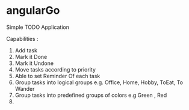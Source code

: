 # angularGo
Simple TODO Application

Capabilities :
1.	Add task
2.	Mark it Done
3.	Mark it Undone
4.	Move tasks according to priority
5.	Able to set Reminder Of each task
6.	Group tasks into logical groups
	e.g. Office, Home, Hobby, ToEat, To Wander
7.	Group tasks into predefined groups of colors
	e.g Green , Red
8.		
	